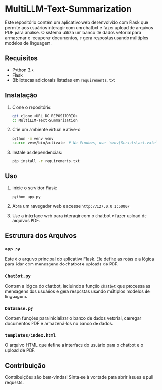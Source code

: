 # MultiLLM-Text-Summarization

Este repositório contém um aplicativo web desenvolvido com Flask que permite aos usuários interagir com um chatbot e fazer upload de arquivos PDF para análise. O sistema utiliza um banco de dados vetorial para armazenar e recuperar documentos, e gera respostas usando múltiplos modelos de linguagem.


## Requisitos

- Python 3.x
- Flask
- Bibliotecas adicionais listadas em `requirements.txt`

## Instalação

1. Clone o repositório:
   ```sh
   git clone <URL_DO_REPOSITORIO>
   cd MultiLLM-Text-Summarization
   ```

2. Crie um ambiente virtual e ative-o:
   ```sh
   python -m venv venv
   source venv/bin/activate  # No Windows, use `venv\Scripts\activate`
   ```

3. Instale as dependências:
   ```sh
   pip install -r requirements.txt
   ```

## Uso

1. Inicie o servidor Flask:
   ```sh
   python app.py
   ```

2. Abra um navegador web e acesse `http://127.0.0.1:5000/`.

3. Use a interface web para interagir com o chatbot e fazer upload de arquivos PDF.

## Estrutura dos Arquivos

### `app.py`

Este é o arquivo principal do aplicativo Flask. Ele define as rotas e a lógica para lidar com mensagens do chatbot e uploads de PDF.

### `ChatBot.py`

Contém a lógica do chatbot, incluindo a função `chatbot` que processa as mensagens dos usuários e gera respostas usando múltiplos modelos de linguagem.

### `DataBase.py`

Contém funções para inicializar o banco de dados vetorial, carregar documentos PDF e armazená-los no banco de dados.

### `templates/index.html`

O arquivo HTML que define a interface do usuário para o chatbot e o upload de PDF.

## Contribuição

Contribuições são bem-vindas! Sinta-se à vontade para abrir issues e pull requests.
